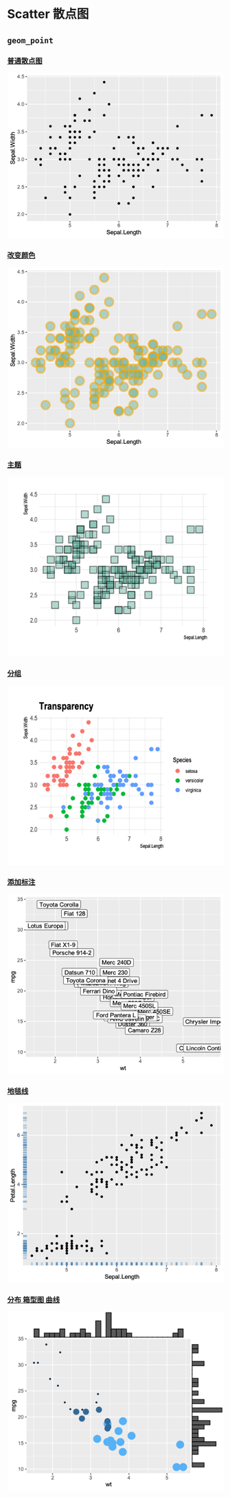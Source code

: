 #  Scatter 散点图

## `geom_point`

### [普通散点图](geompoint_1.R)

![](photo/geompoint_1.png)

### [改变颜色](geompoint_2.R)

![](photo/geompoint_2.png)

### [主题](geompoint_3.R)

![](photo/geompoint_3.png)

### [分组](geompoint_4.R)

![](photo/geompoint_4.png)

### [添加标注](geompoint_5.R)

![](photo/geompoint_5.png)

### [地毯线](geompoint_6.R)

![](photo/geompoint_6.png)

### [分布 箱型图 曲线](geompoint_7.R)

![](photo/geompoint_7.png)
